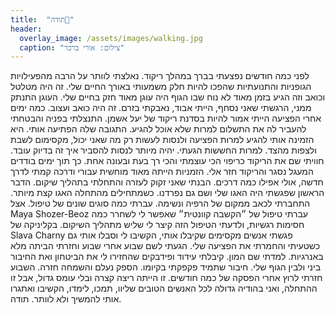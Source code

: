```yaml
---
title:  "תודה🙏"
header:
  overlay_image: /assets/images/walking.jpg
  caption: "צילום: אורי ברכר"
---
```

<!--more-->
לפני כמה חודשים נפצעתי בברך במהלך ריקוד. נאלצתי לוותר על הרבה מהפעילויות הגופניות והתנועתיות שהפכו להיות חלק משמעותי באורך החיים שלי. זה היה מטלטל וכואב וזה הגיע בזמן מאוד לא נוח שבו הגוף היה עוגן מאוד חזק בחיים שלי. העוגן התנתק ממני, הרגשתי שאני נסחף, הייתי אבוד, נאבקתי בזרם. זה היה כואב ועצוב.
כמה ימים אחרי הפציעה הייתי אמור להיות בסדנת ריקוד של יעל אשמן. התנצלתי בפניה והבטחתי להעביר לה את התשלום למרות שלא אוכל להגיע. התגובה שלה הפתיעה אותי. היא הזמינה אותי להגיע למרות הפציעה ולנסות לעשות רק מה שאני יכול, מקסימום לשבת ולצפות מהצד.
למרות החששות הגעתי. יהיה מיותר לנסות להסביר איך זה בדיוק עובד. חוויתי שם את הריקוד כריפוי הכי עוצמתי והכי רך בעת ובעונה אחת. כך תוך ימים בודדים המעגל נסגר והריקוד חזר אלי. הזמניות הייתה מאוד מוחשית עבורי ודרכה קמתי לדרך חדשה, אולי אפילו כמה דרכים.
הבנתי שאני זקוק לעזרה והתחלתי בתהליך שיקום. הדבר הראשון שפגשתי היה האגו שלי ושם גם נפרדנו. כשמתחילים מהתחלה האגו קצת מיותר. התחברתי לכאב ממקום של הרפיה ונשימה. עברתי כמה סוגים שונים של טיפול. אצל Maya Shozer-Beoz עברתי טיפול של ״הקשבה קוונטית״ שאפשר לי לשחרר כמה חסימות רגשיות, ולדעתי הטיפול הזה קיצר לי שליש מתהליך השיקום.
בקליניקה של Slava Charny פגשתי אנשים מקסימים שקיבלו אותי, הקשיבו לי וסבלו אותי גם כשטעיתי והחמרתי את הפציעה שלי. הגעתי לשם שבוע אחרי שבוע וחזרתי הביתה מלא באנרגיות. למדתי שם המון. קיבלתי עידוד ופידבקים שהחזירו לי את הביטחון ואת החיבור ביני ולבין הגוף שלי. חיבור שתמיד פקפקתי בקיומו. הספק נעלם והשמחה חזרה.
השבוע חזרתי לרוץ אחרי הפסקה של כמה חודשים. זו הייתה ריצה קצרה ובלי עומס גדול, אבל זו ההתחלה, ואני בהודיה גדולה לכל האנשים הטובים שליוו, תמכו, לימדו, הקשיבו ואתגרו אותי להמשיך ולא לוותר.
תודה.
